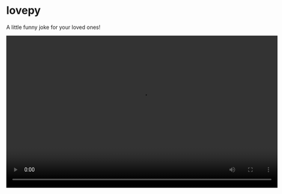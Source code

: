 # lovepy
A little funny joke for your loved ones!

<video src='./lovepy/assets/example.mp4' width=720/ height=404>